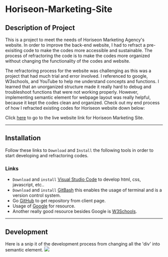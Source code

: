 # Horiseon-Marketing-Site

## Description of Project

This is a project to meet the needs of Horiseon Marketing Agency's website. In order to improve the back-end website, I had to refract a pre-exisiting code to make the codes more accessible and sustainable. The process of refractoring the code is to make the codes more organized without changing the functionality of the codes and website. 

The refractoring process for the website was challenging as this was a project that had much trial and error involved. I referenced to google, W3schools, and YouTube to help me understand concepts and functions. I learned that an unorganized structure made it really hard to debug and troubleshoot functions that were not working properly. However, implementing semantic element for webpage layout was really helpful, because it kept the codes clean and organized. Check out my end process of how I refracted existing codes for Horiseon website down below:

Click [here](https://baoxng.github.io/Horiseon-Marketing-Site/) to go to the live website link for Horiseon Marketing Site.

---
## Installation 

Follow these links to `Download` and `Install` the following tools in order to start developing and refractoring codes.

### Links
-  `Download` and `install` [Visual Studio Code](https://code.visualstudio.com/) to develop html, css, javascript, etc..
- `Download` and `install` [GitBash](https://git-scm.com/downloads) this enables the usage of terminal and is a version control system.
-  Go [GitHub](http://www.github.com) to get repository from client page.
-  Usage of [Google](http://www.google.com) for resource.
- Another really good resource besides Google is [W3Schools](https://www.w3schools.com/).

---
## Development
Here is a snip it of the development process from changing all the 'div' into semantic element.
![](images/div-in-everything.PNG)





